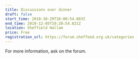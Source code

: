 ```yaml
---
title: Discussions over dinner
draft: false
start_time: 2018-10-29T18:00:54.803Z
end_time: 2019-12-05T19:20:54.821Z
location: Sheffield Hallam
price: Free
registration_url: https://forum.sheffood.org.uk/categories
---
```

For more information, ask on the forum.
